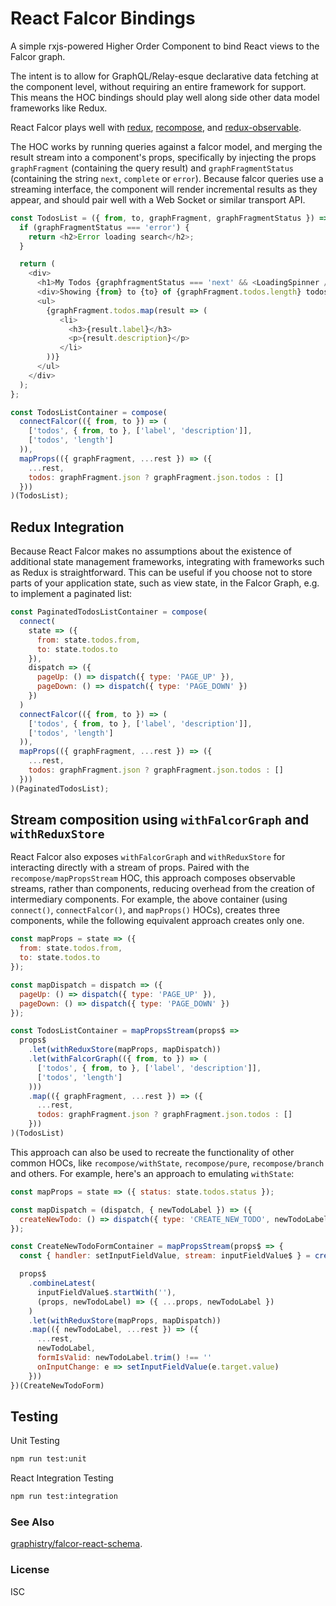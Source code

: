 # React Falcor Bindings

A simple rxjs-powered Higher Order Component to bind React views to the Falcor graph.

The intent is to allow for GraphQL/Relay-esque declarative data fetching at the component level, without requiring an entire framework for support.  This means the HOC bindings should play well along side other data model frameworks like Redux.

React Falcor plays well with [redux](http://redux.js.org/), [recompose](https://github.com/acdlite/recompose), and [redux-observable](redux-observable.js.org).

The HOC works by running queries against a falcor model, and merging the result stream into a component's props, specifically by injecting the props `graphFragment` (containing the query result) and `graphFragmentStatus` (containing the string `next`, `complete` or `error`).  Because falcor queries use a streaming interface, the component will render incremental results as they appear, and should pair well with a Web Socket or similar transport API.


```javascript
const TodosList = ({ from, to, graphFragment, graphFragmentStatus }) => {
  if (graphFragmentStatus === 'error') {
    return <h2>Error loading search</h2>;
  }

  return (
    <div>
      <h1>My Todos {graphfragmentStatus === 'next' && <LoadingSpinner />}</h1>
      <div>Showing {from} to {to} of {graphFragment.todos.length} todos</div>
      <ul>
        {graphFragment.todos.map(result => (
           <li>
             <h3>{result.label}</h3>
             <p>{result.description}</p>
           </li>
        ))}
      </ul>
    </div>
  );
};

const TodosListContainer = compose(
  connectFalcor(({ from, to }) => (
    ['todos', { from, to }, ['label', 'description']],
    ['todos', 'length']
  )),
  mapProps(({ graphFragment, ...rest }) => ({
    ...rest,
    todos: graphFragment.json ? graphFragment.json.todos : []
  }))
)(TodosList);
```

## Redux Integration

Because React Falcor makes no assumptions about the existence of additional state management frameworks, integrating with frameworks such as Redux is straightforward.  This can be useful if you choose not to store parts of your application state, such as view state, in the Falcor Graph, e.g. to implement a paginated list:

```javascript
const PaginatedTodosListContainer = compose(
  connect(
    state => ({
      from: state.todos.from,
      to: state.todos.to
    }),
    dispatch => ({
      pageUp: () => dispatch({ type: 'PAGE_UP' }),
      pageDown: () => dispatch({ type: 'PAGE_DOWN' })
    })
  )
  connectFalcor(({ from, to }) => (
    ['todos', { from, to }, ['label', 'description']],
    ['todos', 'length']
  )),
  mapProps(({ graphFragment, ...rest }) => ({
    ...rest,
    todos: graphFragment.json ? graphFragment.json.todos : []
  }))
)(PaginatedTodosList);
```

## Stream composition using `withFalcorGraph` and `withReduxStore`

React Falcor also exposes `withFalcorGraph` and `withReduxStore` for interacting directly with a stream of props.  Paired with the `recompose/mapPropsStream` HOC, this approach composes observable streams, rather than components, reducing overhead from the creation of intermediary components.  For example, the above container (using `connect()`, `connectFalcor()`, and `mapProps()` HOCs), creates three components, while the following equivalent approach creates only one.

```javascript
const mapProps = state => ({
  from: state.todos.from,
  to: state.todos.to
});

const mapDispatch = dispatch => ({
  pageUp: () => dispatch({ type: 'PAGE_UP' }),
  pageDown: () => dispatch({ type: 'PAGE_DOWN' })
});

const TodosListContainer = mapPropsStream(props$ =>
  props$
    .let(withReduxStore(mapProps, mapDispatch))
    .let(withFalcorGraph(({ from, to }) => (
      ['todos', { from, to }, ['label', 'description']],
      ['todos', 'length']
    )))
    .map(({ graphFragment, ...rest }) => ({
      ...rest,
      todos: graphFragment.json ? graphFragment.json.todos : []
    }))
)(TodosList)
```

This approach can also be used to recreate the functionality of other common HOCs, like `recompose/withState`, `recompose/pure`, `recompose/branch` and others.  For example, here's an approach to emulating `withState`:

```javascript
const mapProps = state => ({ status: state.todos.status });

const mapDispatch = (dispatch, { newTodoLabel }) => ({
  createNewTodo: () => dispatch({ type: 'CREATE_NEW_TODO', newTodoLabel })
});

const CreateNewTodoFormContainer = mapPropsStream(props$ => {
  const { handler: setInputFieldValue, stream: inputFieldValue$ } = createEventHandler();

  props$
    .combineLatest(
      inputFieldValue$.startWith(''),
      (props, newTodoLabel) => ({ ...props, newTodoLabel })
    )
    .let(withReduxStore(mapProps, mapDispatch))
    .map(({ newTodoLabel, ...rest }) => ({
      ...rest,
      newTodoLabel,
      formIsValid: newTodoLabel.trim() !== ''
      onInputChange: e => setInputFieldValue(e.target.value)
    }))
})(CreateNewTodoForm)
```

## Testing

Unit Testing

```bash
npm run test:unit
```

React Integration Testing

```bash
npm run test:integration
```


### See Also
[graphistry/falcor-react-schema](https://github.com/graphistry/falcor/tree/master/packages/falcor-react-schema).

### License
ISC
